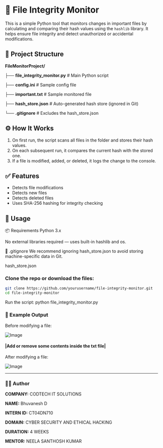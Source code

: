 # 🔐 File Integrity Monitor

This is a simple Python tool that monitors changes in important files by calculating and comparing their hash values using the `hashlib` library. It helps ensure file integrity and detect unauthorized or accidental modifications.

## 📁 Project Structure

**FileMonitorProject/**

├── **file_integrity_monitor.py** # Main Python script

├── **config.ini** # Sample config file

├── **important.txt** # Sample monitored file

├── **hash_store.json** # Auto-generated hash store (ignored in Git)

└── **.gitignore** # Excludes the hash_store.json

## ⚙️ How It Works

1. On first run, the script scans all files in the folder and stores their hash values.
2. On each subsequent run, it compares the current hash with the stored one.
3. If a file is modified, added, or deleted, it logs the change to the console.

## ✅ Features

- Detects file modifications
- Detects new files
- Detects deleted files
- Uses SHA-256 hashing for integrity checking

## 🚀 Usage

📦 Requirements
Python 3.x

No external libraries required — uses built-in hashlib and os.

🙈 .gitignore
We recommend ignoring hash_store.json to avoid storing machine-specific data in Git.

hash_store.json

### Clone the repo or download the files:
```bash
git clone https://github.com/yourusername/file-integrity-monitor.git
cd file-integrity-monitor
```
Run the script:
python file_integrity_monitor.py

### 🧪 Example Output
Before modifying a file:

![Image](https://github.com/user-attachments/assets/214ae41d-f4f0-49f2-b469-c92c9fb0de41)

#### |Add or remove some contents inside the txt file|

After modifying a file:

![Image](https://github.com/user-attachments/assets/f33c852f-e3b4-486d-89d6-708988cca7dd)

---
### 🧑‍💻 Author
**COMPANY:** CODTECH IT SOLUTIONS

**NAME:** Bhuvanesh D

**INTERN ID:** CT04DN710

**DOMAIN:** CYBER SECURITY AND ETHICAL HACKING

**DURATION:** 4 WEEKS

**MENTOR:** NEELA SANTHOSH KUMAR
